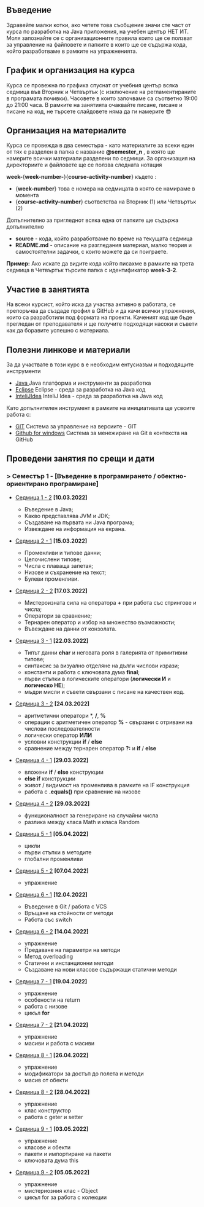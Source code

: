## Въведение
Здравейте малки котки, ако четете това съобщение значи сте част от курса по разработка на Java приложения, на учебен център НЕТ ИТ. Моля запознайте се с организационните правила които ще се ползват за управление на файловете и папките в които ще се съдържа кода, който разработваме в рамките на упражненията. 
## График и организация на курса
Курса се провежна по графика спуснат от учебния център всяка седмица във Вторник и Четвъртък (с изключение на регламентираните в програмата почивки). Часовете в които започваме са съответно 19:00 до 21:00 часа. В рамките на занятията очаквайте писане, писане и писане на код, не търсете слайдовете няма да ги намерите 😎
## Организация на материалите
Курса се провежда в два семестъра - като материалите за всеки един от тях е разделен в папка с название **@semester_n** , в която ще намерите всички материали разделени по седмици. За организация на директориите и файловете ще се ползва следната нотация

**week-**{**week-number-**}{**course-activity-number**} където :
- {**week-number**} това е номера на седмицата в която се намираме в момента
- {**course-activity-number**} съответства на Вторник (1) или Четвъртък (2)

Допълнително за пригледнот всяка една от папките ще съдържа допълнително 
- **source**    - кода, който разработваме по време на текущата седмица
- **README.md** - описание на разгледания материал, малко теория и самостоятелни задачки, с които можете да си поиграете.

**Пример:** 
Ако искате да видите кода който писахме в рамките на трета седмица в Четвъртък търсите папка с идентификатор **week-3-2**. 

## Участие в занятията
На всеки курсист, който иска да участва активно в работата, се препоръчва да създаде профил в GitHub и да качи всички упражнения, които са разработили под формата на проекти. Каченият код ще бъде прегледан от преподавателя и ще получите подходящи насоки и съвети как да боравите успешно с материала.

## Полезни линкове и материали
За да участвате в този курс в е необходим ентусиазъм и подходящите инструменти 
- [Java ](https://www.oracle.com/java/technologies/javase-downloads.html)  Java платформа и инструменти за разработка
- [Eclipse](https://www.eclipse.org/) Eclipse - среда за разработка на Java код
- [InteliJIdea](https://www.jetbrains.com/idea/download/#section=windows)  InteliJ Idea - среда за разработка на Java код

Като допълнителен инструмент в рамките на инициативата ще усвоите работа с:
- [GIT](https://git-scm.com/download/win)  Система за управление на версиите - GIT
- [Github for windows](https://desktop.github.com/) Система за менежиране на Git в контекста на GitHub

<!-- ## Контакти и информация 
Ако имате допълнителни въпроси, 
- Discord чат **https://discord.gg/mVRuxJAEnu** -->

## Проведени занятия по срещи и дати

### > Семестър 1 - [Въведение в програмирането / обектно-ориентирано програмиране]

- [Седмица 1 - 2](2022-2023/%40semester_1/week-01-2/README.md) **[10.03.2022]**
  - Въведение в Java;
  - Какво представлява JVM и JDK;
  - Създаване на първата ни Java програма;
  - Извеждане на информация на екрана.

- [Седмица 2 - 1](2022-2023/%40semester_1/week-02-1/README.md) **[15.03.2022]**
  - Променливи и типове данни;
  - Целочислени типове;
  - Числа с плаваща запетая;
  - Низове и съхранение на текст;
  - Булеви променливи.

- [Седмица 2 - 2](2022-2023/%40semester_1/week-02-2/README.md)  **[17.03.2022]**
  - Мистероизната сила на оператора **+** при работа със стрингове и числа;
  - Оператори за сравнение;
  - Тернарен оператор и избор на множество възможности;
  - Въвеждане на данни от конзолата.

- [Седмица 3 - 1](2022-2023/%40semester_1/week-03-1/README.md) **[22.03.2022]**
  - Типът данни **char** и неговата роля в галерията от примитивни типове;
  - синтаксис за визуално отделяне на дълги числови изрази;
  - константи и работа с ключовата дума **final**;
  - първи стъпки в логическите оператори (**логически И** и **логическо НЕ**);
  - мъдри мисли и съвети свързани с писане на качествен код.

- [Седмица 3 - 2](2022-2023/%40semester_1/week-03-2/README.md)  **[24.03.2022]**
  - аритметични оператори *, **/**, **%**
  - операции с аритметичен оператор **%** - свързани с отривани на числови последователности
  - логически оператор **ИЛИ**
  - условни конструкции **if** / **else**
  - сравнение между тернарен оператор **?:** и **if** / **else**

- [Седмица 4 - 1](2022-2023/%40semester_1/week-04-1/README.md)  **[29.03.2022]**
  - вложени **if** / **else** конструкции
  - **else if** конструкции
  - живот / видимост на променлива в рамките на IF конструкция
  - работа с **.equals()** при сравнение на низове

- [Седмица 4 - 2](2022-2023/%40semester_1/week-04-2/README.md)  **[29.03.2022]**
  - функционалност за генериране на случайни числа
  - разлика между класа Math и класа Random

- [Седмица 5 - 1](2022-2023/%40semester_1/week-05-1/README.md)  **[05.04.2022]**
  - цикли
  - първи стъпки в методите
  - глобални променливи

- [Седмица 5 - 2](2022-2023/%40semester_1/week-05-2/README.md)  **[07.04.2022]**
  - упражнение

- [Седмица 6 - 1](2022-2023/%40semester_1/week-06-1/README.md)  **[12.04.2022]**
  - Въведение в Git / работа с VCS
  - Връщане на стойности от методи
  - Работа със switch

- [Седмица 6 - 2](2022-2023/%40semester_1/week-06-2/README.md)  **[14.04.2022]**
  - упражнение
  - Предаване на параметри на методи
  - Метод overloading
  - Статични и инстанционни методи 
  - Създаване на нови класове съдържащи статични методи

- [Седмица 7 - 1](2022-2023/%40semester_1/week-07-1/README.md)  **[19.04.2022]**
  - упражнение
  - особености на return 
  - работа с низове
  - цикъл **for**

- [Седмица 7 - 2](2022-2023/%40semester_1/week-07-2/README.md)  **[21.04.2022]**
  - упражнение
  - масиви и работа с масиви

- [Седмица 8 - 1](2022-2023/%40semester_1/week-08-1/README.md)  **[26.04.2022]**
  - упражнение
  - модификатори за достъп до полета и методи
  - масив от обекти

- [Седмица 8 - 2](2022-2023/%40semester_1/week-08-2/README.md)  **[28.04.2022]**
  - упражнение
  - клас конструктор
  - работа с geter и setter

- [Седмица 9 - 1](2022-2023/%40semester_1/week-09-1/README.md)  **[03.05.2022]**
  - упражнение
  - класове и обекти
  - пакети и импортиране на пакети
  - ключовата дума this

- [Седмица 9 - 2](2022-2023/%40semester_1/week-09-2/README.md)  **[05.05.2022]**
  - упражнение
  - мистериозния клас - Object
  - цикъл for за работа с колекции

<!-- 

- [Седмица 10 - 1](2022-2023/%40semester_1/week-10-1/README.md)  **[10.05.2022]**
  - упражнение
  - клас конструктор
  - работа с geter и setter

- [Седмица 10 - 2](2022-2023/%40semester_1/week-10-2/README.md)  **[12.05.2022]**
  - упражнение
  - клас конструктор
  - работа с geter и setter 

- [Седмица 11 - 1](2022-2023/%40semester_1/week-11-1/README.md)  **[17.05.2022]**
  - упражнение
  - клас конструктор
  - работа с geter и setter

- [Седмица 11 - 2](2022-2023/%40semester_1/week-11-2/README.md)  **[19.05.2022]**
  - упражнение
  - клас конструктор
  - работа с geter и setter 

- [Седмица 12 - 1](2022-2023/%40semester_1/week-13-1/README.md)  **[31.05.2022]**
  - упражнение
  - клас конструктор
  - работа с geter и setter 

- [Седмица 12 - 2](2022-2023/%40semester_1/week-13-2/README.md)  **[02.06.2022]**
  - упражнение
  - клас конструктор
  - работа с geter и setter 

- [Седмица 13 - 1](2022-2023/%40semester_1/week-14-1/README.md)  **[07.06.2022]**
  - упражнение
  - клас конструктор
  - работа с geter и setter 

- [Седмица 13 - 2](2022-2023/%40semester_1/week-14-2/README.md)  **[09.06.2022]**
  - упражнение
  - клас конструктор
  - работа с geter и setter 

- [Седмица 14 - 1](2022-2023/%40semester_1/week-15-1/README.md)  **[14.06.2022]**
  - упражнение
  - клас конструктор
  - работа с geter и setter 

- [Седмица 14 - 2](2022-2023/%40semester_1/week-15-2/README.md)  **[16.06.2022]**
  - упражнение
  - клас конструктор
  - работа с geter и setter 

- [Седмица 15 - 1](2022-2023/%40semester_1/week-16-1/README.md)  **[21.06.2022]**
  - упражнение
  - клас конструктор
  - работа с geter и setter 

- [Седмица 15 - 2](2022-2023/%40semester_1/week-16-2/README.md)  **[23.06.2022]**
  - упражнение
  - клас конструктор
  - работа с geter и setter 

- [Седмица 16 - 1](2022-2023/%40semester_1/week-16-1/README.md)  **[28.06.2022]**
  - упражнение
  - клас конструктор
  - работа с geter и setter 

- [Седмица 16 - 2](2022-2023/%40semester_1/week-16-2/README.md)  **[30.06.2022]**
  - упражнение
  - клас конструктор
  - работа с geter и setter 

- [Седмица 17 - 1](2022-2023/%40semester_1/week-17-1/README.md)  **[05.07.2022]**
  - упражнение
  - клас конструктор
  - работа с geter и setter 

- [Седмица 17 - 2](2022-2023/%40semester_1/week-17-2/README.md)  **[07.07.2022]**
  - упражнение
  - клас конструктор
  - работа с geter и setter 

- [Седмица 18 - 1](2022-2023/%40semester_1/week-18-1/README.md)  **[12.07.2022]**
  - упражнение
  - клас конструктор
  - работа с geter и setter 

- [Седмица 18 - 2](2022-2023/%40semester_1/week-18-2/README.md)  **[14.07.2022]**
  - упражнение
  - клас конструктор
  - работа с geter и setter 

- [Седмица 19 - 1](2022-2023/%40semester_1/week-19-1/README.md)  **[19.07.2022]**
  - упражнение
  - клас конструктор
  - работа с geter и setter 

-->